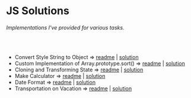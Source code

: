 # JS Solutions
###### Implementations I've provided for various tasks.

<br>

- Convert Style String to Object => [readme](https://github.com/TykhonKozachenko/style-to-object/blob/develop/readme.md) | [solution](https://github.com/TykhonKozachenko/style-to-object/commit/8a77450d75da209f601e983b6d90b205ad20bc23)
- Custom Implementation of Array.prototype.sort() => [readme](https://github.com/TykhonKozachenko/array-sort-method/blob/develop/readme.md) | [solution](https://github.com/TykhonKozachenko/array-sort-method/commit/0ad7815fc270ffee40c2b70b9bbd5db82c6ee9aa)
- Cloning and Transforming State => [readme](https://github.com/TykhonKozachenko/stateful-clones/blob/develop/readme.md) | [solution](https://github.com/TykhonKozachenko/stateful-clones/commit/83afcaa5bacced86c0d5aeede7b42e3e285a4846)
- Make Calculator => [readme](https://github.com/TykhonKozachenko/calculator/blob/develop/readme.md) | [solution](https://github.com/TykhonKozachenko/calculator/commit/2750b59ed6516ada9e4b7174e230169c75a1f408)
- Date Format => [readme](https://github.com/TykhonKozachenko/format-date/blob/develop/readme.md) | [solution](https://github.com/TykhonKozachenko/format-date/commit/fcad1c43059ce41563139565412d1acc4bc46d6a)
- Transportation on Vacation => [readme](https://github.com/TykhonKozachenko/transportation-on-vacation/blob/develop/readme.md) | [solution](https://github.com/TykhonKozachenko/transportation-on-vacation/commit/2145c0c3a27d7eaa15d1847a763329db61563428)
